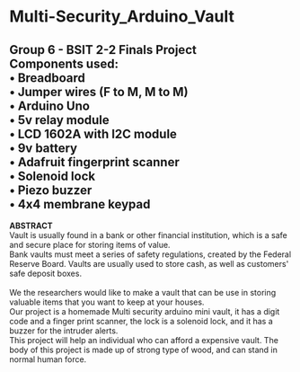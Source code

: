 # Multi-Security_Arduino_Vault
Group 6 - BSIT 2-2 Finals Project <br>
Components used:<br>
• Breadboard<br>
• Jumper wires (F to M, M to M)<br>
• Arduino Uno<br>
• 5v relay module<br>
• LCD 1602A with I2C module<br>
• 9v battery<br>
• Adafruit fingerprint scanner<br>
• Solenoid lock<br>
• Piezo buzzer<br>
• 4x4 membrane keypad<br>
---
**ABSTRACT**<br>
Vault is usually found in a bank or other financial institution, which is a safe and secure place for storing items of value.<br> Bank vaults must meet a series of safety regulations, created by the Federal Reserve Board. Vaults are usually used to store cash, as well as customers' safe deposit boxes.<br>	
We the researchers would like to make a vault that can be use in storing valuable items that you want to keep at your houses.<br>Our project is a homemade Multi security arduino mini vault, it has a digit code and a finger print scanner, the lock is a solenoid lock, and it has a buzzer for the intruder alerts.<br>
This project will help an individual who can afford a expensive vault. The body of this project is made up of strong type of wood, and can stand in normal human force.



